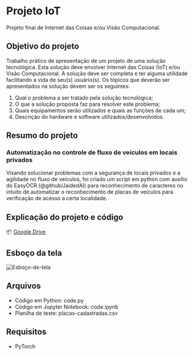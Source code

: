 # Projeto IoT
 Projeto final de Internet das Coisas e/ou Visão Computacional.

## Objetivo do projeto
Trabalho prático de apresentação de um projeto de uma solução tecnológica. Esta solução deve envolver Internet das Coisas (IoT) e/ou Visão Computacional. A solução deve ser completa e ter alguma utilidade facilitando a vida de seu(s) usuário(s). Os tópicos que deverão ser apresentados na solução devem ser os seguintes:

1. Qual o problema a ser tratado pela solução tecnológica;
2. O que a solução proposta faz para resolver este problema;
3. Quais equipamentos serão utilizados e quais as funções de cada um;
4. Descrição do hardware e software utilizados/desenvolvidos.

## Resumo do projeto
### Automatização no controle de fluxo de veículos em locais privados
Visando solucionar problemas com a segurança de locais privados e a agilidade no fluxo de veículos, foi criado um script em python com auxílio do EasyOCR (@github/JaidedAI) para reconhecimento de caracteres no intuito de automatizar o reconhecimento de placas de veículos para verificação de acesso a certa localidade.

## Explicação do projeto e código
📦 [Google Drive](https://drive.google.com/file/d/1ZsPRdFAD6hxc09mFp0dWI1GGJ6D7bx8T/view)

## Esboço da tela
![Esboço-de-tela](https://user-images.githubusercontent.com/71523376/158446661-30ce4984-a107-4619-be5d-09a7c227d525.png)

## Arquivos
- Código em Python: code.py
- Código em Jupyter Notebook: code.ipynb
- Planilha de teste: placas-cadastradas.csv

## Requisitos
- PyTorch
